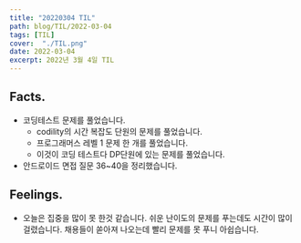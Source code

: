 ```yaml
---
title: "20220304 TIL"
path: blog/TIL/2022-03-04
tags: [TIL]
cover:  "./TIL.png"
date: 2022-03-04
excerpt: 2022년 3월 4일 TIL
---
```

## Facts.

- 코딩테스트 문제를 풀었습니다.
    - codility의 시간 복잡도 단원의 문제를 풀었습니다.
    - 프로그래머스 레벨 1 문제 한 개를 풀었습니다.
    - 이것이 코딩 테스트다 DP단원에 있는 문제를 풀었습니다.
- 안드로이드 면접 질문 36~40을 정리했습니다.

## Feelings.

- 오늘은 집중을 많이 못 한것 같습니다. 쉬운 난이도의 문제를 푸는데도 시간이 많이 걸렸습니다. 채용들이 쏟아져 나오는데 빨리 문제를 못 푸니 아쉽습니다.